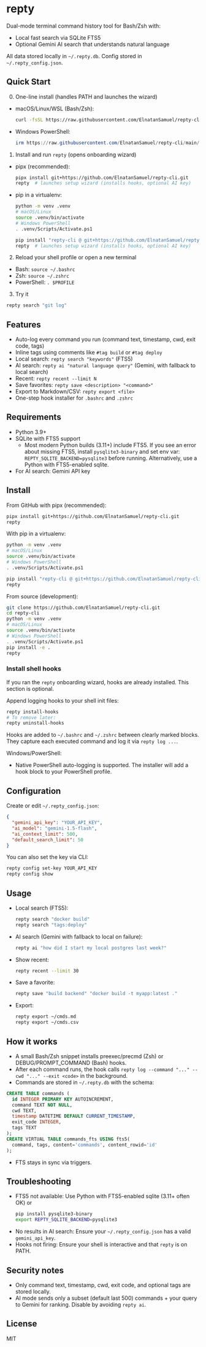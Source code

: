# repty

Dual-mode terminal command history tool for Bash/Zsh with:

- Local fast search via SQLite FTS5
- Optional Gemini AI search that understands natural language

All data stored locally in `~/.repty.db`. Config stored in `~/.repty_config.json`.

## Quick Start

0) One-line install (handles PATH and launches the wizard)

- macOS/Linux/WSL (Bash/Zsh):
  ```bash
  curl -fsSL https://raw.githubusercontent.com/ElnatanSamuel/repty-cli/main/scripts/install.sh | bash
  ```

- Windows PowerShell:
  ```powershell
  irm https://raw.githubusercontent.com/ElnatanSamuel/repty-cli/main/scripts/install.ps1 | iex
  ```

1) Install and run `repty` (opens onboarding wizard)

- pipx (recommended):
  ```bash
  pipx install git+https://github.com/ElnatanSamuel/repty-cli.git
  repty  # launches setup wizard (installs hooks, optional AI key)
  ```

- pip in a virtualenv:
  ```bash
  python -m venv .venv
  # macOS/Linux
  source .venv/bin/activate
  # Windows PowerShell
  . .venv/Scripts/Activate.ps1

  pip install "repty-cli @ git+https://github.com/ElnatanSamuel/repty-cli.git"
  repty  # launches setup wizard (installs hooks, optional AI key)
  ```

2) Reload your shell profile or open a new terminal
- Bash: `source ~/.bashrc`
- Zsh: `source ~/.zshrc`
- PowerShell: `. $PROFILE`

3) Try it
```bash
repty search "git log"
```

## Features

- Auto-log every command you run (command text, timestamp, cwd, exit code, tags)
- Inline tags using comments like `#tag build` or `#tag deploy`
- Local search: `repty search "keywords"` (FTS5)
- AI search: `repty ai "natural language query"` (Gemini, with fallback to local search)
- Recent: `repty recent --limit N`
- Save favorites: `repty save <description> "<command>"`
- Export to Markdown/CSV: `repty export <file>`
- One-step hook installer for `.bashrc` and `.zshrc`

## Requirements

- Python 3.9+
- SQLite with FTS5 support
  - Most modern Python builds (3.11+) include FTS5. If you see an error about missing FTS5, install `pysqlite3-binary` and set env var: `REPTY_SQLITE_BACKEND=pysqlite3` before running. Alternatively, use a Python with FTS5-enabled sqlite.
- For AI search: Gemini API key

## Install

From GitHub with pipx (recommended):

```bash
pipx install git+https://github.com/ElnatanSamuel/repty-cli.git
repty
```

With pip in a virtualenv:

```bash
python -m venv .venv
# macOS/Linux
source .venv/bin/activate
# Windows PowerShell
. .venv/Scripts/Activate.ps1

pip install "repty-cli @ git+https://github.com/ElnatanSamuel/repty-cli.git"
repty
```

From source (development):

```bash
git clone https://github.com/ElnatanSamuel/repty-cli.git
cd repty-cli
python -m venv .venv
# macOS/Linux
source .venv/bin/activate
# Windows PowerShell
. .venv/Scripts/Activate.ps1
pip install -e .
repty
```

### Install shell hooks

If you ran the `repty` onboarding wizard, hooks are already installed. This section is optional.

Append logging hooks to your shell init files:

```bash
repty install-hooks
# To remove later:
repty uninstall-hooks
```

Hooks are added to `~/.bashrc` and `~/.zshrc` between clearly marked blocks. They capture each executed command and log it via `repty log ...`.

Windows/PowerShell:

- Native PowerShell auto-logging is supported. The installer will add a hook block to your PowerShell profile.

## Configuration

Create or edit `~/.repty_config.json`:

```json
{
  "gemini_api_key": "YOUR_API_KEY",
  "ai_model": "gemini-1.5-flash",
  "ai_context_limit": 500,
  "default_search_limit": 50
}
```

You can also set the key via CLI:

```bash
repty config set-key YOUR_API_KEY
repty config show
```

## Usage

- Local search (FTS5):

  ```bash
  repty search "docker build"
  repty search "tags:deploy"
  ```

- AI search (Gemini with fallback to local on failure):

  ```bash
  repty ai "how did I start my local postgres last week?"
  ```

- Show recent:

  ```bash
  repty recent --limit 30
  ```

- Save a favorite:

  ```bash
  repty save "build backend" "docker build -t myapp:latest ."
  ```

- Export:
  ```bash
  repty export ~/cmds.md
  repty export ~/cmds.csv
  ```

## How it works

- A small Bash/Zsh snippet installs preexec/precmd (Zsh) or DEBUG/PROMPT_COMMAND (Bash) hooks.
- After each command runs, the hook calls `repty log --command "..." --cwd "..." --exit <code>` in the background.
- Commands are stored in `~/.repty.db` with the schema:

```sql
CREATE TABLE commands (
  id INTEGER PRIMARY KEY AUTOINCREMENT,
  command TEXT NOT NULL,
  cwd TEXT,
  timestamp DATETIME DEFAULT CURRENT_TIMESTAMP,
  exit_code INTEGER,
  tags TEXT
);
CREATE VIRTUAL TABLE commands_fts USING fts5(
  command, tags, content='commands', content_rowid='id'
);
```

- FTS stays in sync via triggers.

## Troubleshooting

- FTS5 not available: Use Python with FTS5-enabled sqlite (3.11+ often OK) or
  ```bash
  pip install pysqlite3-binary
  export REPTY_SQLITE_BACKEND=pysqlite3
  ```
- No results in AI search: Ensure your `~/.repty_config.json` has a valid `gemini_api_key`.
- Hooks not firing: Ensure your shell is interactive and that `repty` is on PATH.

## Security notes

- Only command text, timestamp, cwd, exit code, and optional tags are stored locally.
- AI mode sends only a subset (default last 500) commands + your query to Gemini for ranking. Disable by avoiding `repty ai`.

## License

MIT
